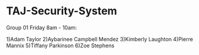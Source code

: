 # TAJ-Security-System

Group 01 Friday 8am - 10am:

1)Adam Taylor
2)Aybarinee Campbell Mendez
3)Kimberly Laughton
4)Pierre Mannix 
5)Tiffany Parkinson
6)Zoe Stephens